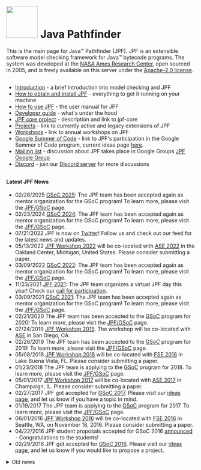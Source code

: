 # <img src="https://avatars.githubusercontent.com/u/23702826?s=280&v=4" width="84" height="84"> Java Pathfinder 
This is the main page for Java™ Pathfinder (JPF). JPF is an extensible software model checking framework for Java™ bytecode programs. The system was developed at the [NASA Ames Research Center](https://www.nasa.gov/centers/ames/about/index.html.md), open sourced in 2005, and is freely available on this server under the [Apache-2.0 license](http://www.apache.org/licenses/license-2.0.md).

## 

* [Introduction](introduction.md) - a brief introduction into model checking and JPF
    <!--* [What is JPF?](what-is-jpf.md)
    * [Testing vs. Model Checking](testing-vs.-model-checking.md)
         - [Random value example](random-example.md)
         - [Data race example](race-example.md)
    * [JPF key features](classification.md)-->
* [How to obtain and install JPF](how-to-install-jpf.md) - everything to get it running on your machine
    <!-- [System requirements](system-requirements.md)
    - Downloading [binary snapshots](downloading-binary-snapshots.md) and [sources](downloading-sources.md)
    - [Creating a site properties file](creating-site-properties-file.md)
    - [Building, testing, and running](build,-test,-run.md)
    - Installing the JPF plugins
         - [Eclipse](eclipse-plugin.md) 
         - [NetBeans](netbeans-plugin.md)-->  
* [How to use JPF](how-to-use-jpf.md) - the user manual for JPF    
    <!-- [Different applications of JPF](different-applications-of-jpf.md)
    - [JPF's runtime components](runtime-components-of-jpf.md)
    - [Starting JPF](running-jpf.md)
    - [Configuring JPF](configuring-jpf.md)
    - [Understanding JPF output](understanding-jpf-output.md)
    - [Using JPF's Verify API in the system under test](verify-api-of-jpf.md)-->
* [Developer guide](developer-guide.md) - what's under the hood
    <!--[Top-level design](search-strategies.md)
    * Key mechanisms, such as 
        - [ChoiceGenerators](choicegenerators.md)
        - [Partial order reduction](partial-order-reduction.md)
        - [Slot and field attributes](slot-and-field-attributes.md)
    * Extension mechanisms, such as
        - [Listeners](listeners.md)
        - [Search Strategies](search-strategies.md)
        - [Model Java Interface (MJI)](model-java-interface.md)
        - [Bytecode Factories](bytecode-factories.md)
    * Common utility infrastructures, such as
        - [Logging system](logging-system.md)
        - [Reporting system](reporting-system.md)
    * [Running JPF from within your application](running-jpf-from-application.md)
    * [Writing JPF tests](writing-jpf-tests.md)
    * [Coding conventions](coding-convention.md)
    * [Hosting an Eclipse plugin update site](host-eclipse-plugin-update-site.md)-->
* [JPF core project](jpf-core.md) - description and link to jpf-core
* [Projects](projects.md) - link to currently active and legacy extensions of JPF
* [Workshops](jpf-workshops.md) - link to annual workshops on JPF
* [Google Summer of Code](google-summer-of-code.md) - link to JPF's participation in the Google Summer of Code program, current ideas page [here](gsoc-2023-project-ideas.md). 
* [Mailing list](https://groups.google.com/forum/#!forum/java-pathfinder.md) - discussion about JPF takes place in Google Groups [JPF Google Group](https://groups.google.com/forum/#!forum/java-pathfinder.md)
* [Discord](https://discord.gg/sx4yzuvhk7.md) - join our [Discord server](https://discord.gg/sx4yzuvhk7.md) for more discussions
<!--* [Related research and publications](related-publications.md)-->

## 
<!--*  02/08/2025 [GSoC 2025](https://summerofcode.withgoogle.com.md): The JPF team will apply again as mentor organization for the GSoC program! To learn more, please visit the [JPF/GSoC](https://github.com/javapathfinder/jpf-core/wiki/jpf-google-summer-of-code-2025.md) page.-->

#### Latest JPF News
*  02/28/2025 [GSoC 2025](https://summerofcode.withgoogle.com.md): The JPF team has been accepted again as mentor organization for the GSoC program! To learn more, please visit the [JPF/GSoC](https://github.com/javapathfinder/jpf-core/wiki/jpf-google-summer-of-code-2025.md) page.
*  02/23/2024 [GSoC 2024](https://summerofcode.withgoogle.com.md): The JPF team has been accepted again as mentor organization for the GSoC program! To learn more, please visit the [JPF/GSoC](https://github.com/javapathfinder/jpf-core/wiki/jpf-google-summer-of-code-2024.md) page.
*  07/21/2022 JPF is now on [Twitter](https://twitter.com/java_pathfinder.md)! Follow us and check out our feed for the latest news and updates.
*  05/13/2022 [JPF Workshop 2022](https://github.com/javapathfinder/jpf-core/wiki/java-pathfinder-workshop-2022.md) will be co-located with [ASE 2022](https://conf.researchr.org/track/ase-2022/ase-2022-workshops.md) in the Oakland Center, Michigan, United States. Please consider submitting a paper.
*  03/09/2022 [GSoC 2022](https://summerofcode.withgoogle.com.md): The JPF team has been accepted again as mentor organization for the GSoC program! To learn more, please visit the [JPF/GSoC](jpf-google-summer-of-code-2022.md) page.
*  11/23/2021 [JPF 2021](https://github.com/javapathfinder/jpf-core/wiki/jpf-day-2021-(online.md)): The JPF team organizes a virtual JPF day this year! Check our [call for participation](https://github.com/javapathfinder/jpf-core/wiki/jpf-day-2021-(online.md)).
*  03/09/2021 [GSoC 2021](https://developers.google.com/open-source/gsoc/.md): The JPF team has been accepted again as mentor organization for the GSoC program! To learn more, please visit the [JPF/GSoC](jpf-google-summer-of-code-2021.md) page.
*  02/21/2020 The JPF team has been accepted to the [GSoC](https://developers.google.com/open-source/gsoc/.md) program for 2020! To learn more, please visit the [JPF/GSoC](jpf-google-summer-of-code-2020.md) page.
*  07/24/2019 [JPF Workshop 2019](https://2019.ase-conferences.org/home/jpf-2019.md). The workshop will be co-located with [ASE](https://2019.ase-conferences.org/.md) in San Diego, CA.
*  02/26/2019 The JPF team has been accepted to the [GSoC](https://developers.google.com/open-source/gsoc/.md) program for 2019! To learn more, please visit the [JPF/GSoC](jpf-google-summer-of-code-2019.md) page.
*  05/08/2018 [JPF Workshop 2018](https://2018.fseconference.org/track/jpf-2018-papers.md) will be co-located with [FSE 2018](https://conf.researchr.org/home/fse-2018.md) in Lake Buena Vista, FL. Please consider submitting a paper.
*  01/23/2018 The JPF team is applying to the [GSoC](https://developers.google.com/open-source/gsoc/.md) program for 2018. To learn more, please visit the [JPF/GSoC](jpf-google-summer-of-code-2018.md) page.
*  05/01/2017 [JPF Workshop 2017](jpf-workshop-2017.md) will be co-located with [ASE 2017](http://ase2017.org.md) in Champaign, IL. Please consider submitting a paper.
*  02/27/2017 JPF got accepted for [GSoC 2017](https://summerofcode.withgoogle.com/organizations/5314871315922944/.md). Please visit our [ideas page](jpf-and-google-summer-of-code-2017-project-ideas.md), and let us know if you have a topic in mind.
*  01/19/2017 The JPF team is applying to the [GSoC](https://developers.google.com/open-source/gsoc/.md) program for 2017. To learn more, please visit the [JPF/GSoC](google-summer-of-code-2017.md) page.
*  06/01/2016 [JPF Workshop 2016](jpf-workshop-2016.md) will be co-located with [FSE 2016](http://www.cs.ucdavis.edu/fse2016/.md) in Seattle, WA, on November 18, 2016. Please consider submitting a paper.
*  04/22/2016 JPF student proposals accepted for GSoC 2016 [announced](https://summerofcode.withgoogle.com/organizations/5791763432210432/#projects.md) - Congratulations to the students!
*  02/29/2016 JPF got accepted for [GSoC 2016](https://summerofcode.withgoogle.com/organizations/5791763432210432/.md). Please visit our [ideas page](google-summer-of-code-2016-project-ideas.md), and let us know if you would like to propose a project.
<details close>
<summary>Old news</summary>
<ul>
<li>17/08/2015 JPF Workshop 2015 Accepted Papers are announced. Please visit <a href="http://ase2015.unl.edu">ASE 2015</a> for registration, date and venue information.</li> 
<li>10/03/2014 JPF Workshop 2014 <a href="https://github.com/javapathfinder/jpf-core/wiki/JPF-Workshop-2014-Accepted-Papers">Accepted Papers</a>. Please visit <a href="http://soarlab.org/events/jpf2014/">SOAR Lab</a> for registration, date and venue information.</li> 
<li>10/01/2013 JPF Workshop 2013 <a href="JPF-Workshop-2013-Accepted-Papers">Accepted Papers</a>. Please note <a href="http://ti.arc.nasa.gov/events/jpf-workshop-2013">JPF Workshop 2013</a> website is down due to the shutdown, please visit <a href="http://ase2013.org">ASE 2013</a> for registration, date and venue information.</li>

<li>06/20/2013 <a href="http://ti.arc.nasa.gov/events/jpf-workshop-2013/">JPF Workshop 2013</a> will be co-located with <a href="http://ase2013.org">ASE 2013</a> Please submit papers.<\li>

<li>05/27/2013 JPF student proposals accepted for GSoC 2013 <a href="https://www.google-melange.com/archive/gsoc/2013/orgs/javapathfinder">announced</a> - Congratulations to the students!</li>

<li>04/08/2013 The show is on - JPF got accepted for GSoC 2013. Please visit the <a href="https://sites.google.com/site/jpfgsoc2013/">GSoC project ideas page</a> or let us know about your own project suggestions. </li>
 
<li>06/07/2012 <a href="http://ti.arc.nasa.gov/events/jpf-workshop-2012/">JPF Workshop 2012</a> is co-located with <a href="http://www.sigsoft.org/fse20/">FSE 2012</a>, November 11 and 12. We solicit submissions for the <a href="http://ti.arc.nasa.gov/events/jpf-workshop-2012/">JPF Workshop 2012</a>. </li>

<li>04/23/2012 JPF student proposals accepted for GSoC 2012 <a href="https://www.google-melange.com/archive/gsoc/2012/orgs/javapathfinder">announced</a> - Congratulations to the students! </li>

<li>03/26/2012 GSoC Student Applications period is open until April 6. Please submit your proposal at <a href="https://www.google-melange.com/archive/gsoc/2012/orgs/javapathfinder">JPF GSoC page</a>. </li>

<li>03/16/2012 JPF has been accepted as mentoring org. for GSoC 2012. Visit <a href="https://github.com/javapathfinder/jpf-core/wiki/JPF-and-Google-Summer-of-Code-2012">our ideas page</a>. </li>

<li>10/14/2011 A hands-on JPF tutorial will be held on Nov 7th at Lawrence, Kansas co-located with <a href="http://www.continuinged.ku.edu/programs/ase">ASE 2011</a>. </li>

<li>05/26/2011 <a href="http://ti.arc.nasa.gov/events/jpf-workshop-2011/">JPF Workshop</a> is co-located with <a href="http://www.continuinged.ku.edu/programs/ase">ASE 2011, Lawrence, Kansas</a> - Submit papers on your work. </li>

<li>03/25/2011 JPF student proposals accepted for GSoC 2011 <a href="https://www.google-melange.com/archive/gsoc/2011/orgs/javapathfinder">announced</a> - Congratulations to the students! </li>

<li>03/18/2011 JPF has been accepted as mentoring org. for GSoC 2011. Visit <a href="https://github.com/javapathfinder/jpf-core/wiki/JPF-and-Google-Summer-of-Code-2011">our ideas page</a>. </li>

<li>11/30/2010<a href="JPF-Version-6-released">JPF version 6 released</a> - update your <a href="https://github.com/javapathfinder/jpf-core">jpf-core</a>.</li>

<li>09/20/2010<a href="https://github.com/javapathfinder/jpf-core">ASE 2010 Tutorial on Automated Component-Based Verification</a> <a href="http://babelfish.arc.nasa.gov/trac/jpf/attachment/wiki/WikiStart/CV-ASE10-final.pdf">Slides</a>.</li>

<li>08/02/2010 Summer project presentations set for 08/13/2010 - see <a href="Summer-Project-Summit-2010">summer summit event page</a>.</li>

<li>04/29/2010 Selected summer projects announced</li>

<li>02/14/2010 <a href="http://selab.fbk.eu/issta2010/index.php?p=tutorials">ISSTA 2010 Tutorial on Automated Testing with Java PathFinder</a> announced.</li>

<li>02/12/2010 Call for Google Summer of Code 2010 project proposals out - visit <a href="https://github.com/javapathfinder/jpf-core/wiki/JPF-and-Google-Summer-of-Code-2010">our SoC page</a>.</li>

<li>01/30/2010 <a href="http://groups.google.com/group/java-pathfinder">JPF Google group</a> replaces old mailing lists.</li>

<li>01/12/2010 <a href="http://www.fujitsu.com/global/news/pr/archives/month/2010/20100112-02.html">Fujitsu press announcement</a> released about using and extending <a href="https://babelfish.arc.nasa.gov/trac/jpf/wiki/projects/jpf-symbc">Symbolic PathFinder</a> for comprehensive testing of Java web applications.</li>

<li>09/02/2009 JPF server on <a href="http://babelfish.arc.nasa.gov/trac/jpf"></a> goes live, featuring the JPFWiki and separate Mercurial repositories for JPF core and extension projects.</li>

<li>07/22/2009 JPF wins the 2009 "Outstanding Technology Development Award" of the Federal Laboratory Consortium (FLC), Far West Division.</li>
</ul>
</details>

## 
  
